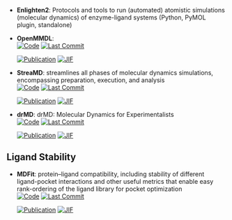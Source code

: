 



- **Enlighten2**: Protocols and tools to run (automated) atomistic simulations (molecular dynamics) of enzyme-ligand systems (Python, PyMOL plugin, standalone)  




- **OpenMMDL**:   
    [![Code](https://img.shields.io/github/stars/wolberlab/OpenMMDL?style=for-the-badge&logo=github)](https://github.com/wolberlab/OpenMMDL) 
    [![Last Commit](https://img.shields.io/github/last-commit/wolberlab/OpenMMDL?style=for-the-badge&logo=github)](https://github.com/wolberlab/OpenMMDL) 

    [![Publication](https://img.shields.io/badge/Publication-Citations:0-blue?style=for-the-badge&logo=bookstack)](https://doi.org/10.1021/acs.jcim.4c02158) 
    [![JIF](https://img.shields.io/badge/Impact_Factor-5.60-purple?style=for-the-badge&logo=academia)](https://doi.org/10.1021/acs.jcim.4c02158)



- **StreaMD**: streamlines all phases of molecular dynamics simulations, encompassing preparation, execution, and analysis  
    [![Code](https://img.shields.io/github/stars/ci-lab-cz/streamd?style=for-the-badge&logo=github)](https://github.com/ci-lab-cz/streamd) 
    [![Last Commit](https://img.shields.io/github/last-commit/ci-lab-cz/streamd?style=for-the-badge&logo=github)](https://github.com/ci-lab-cz/streamd) 

    [![Publication](https://img.shields.io/badge/Publication-Citations:1-blue?style=for-the-badge&logo=bookstack)](https://doi.org/10.1186/s13321-024-00918-w) 
    [![JIF](https://img.shields.io/badge/Impact_Factor-7.10-purple?style=for-the-badge&logo=academia)](https://doi.org/10.1186/s13321-024-00918-w)



- **drMD**: drMD: Molecular Dynamics for Experimentalists  
    [![Code](https://img.shields.io/github/stars/wells-wood-research/drMD?style=for-the-badge&logo=github)](https://github.com/wells-wood-research/drMD) 
    [![Last Commit](https://img.shields.io/github/last-commit/wells-wood-research/drMD?style=for-the-badge&logo=github)](https://github.com/wells-wood-research/drMD) 

    [![Publication](https://img.shields.io/badge/Publication-Citations:0-blue?style=for-the-badge&logo=bookstack)](https://doi.org/10.1016/j.jmb.2024.168918) 
    [![JIF](https://img.shields.io/badge/Impact_Factor-4.70-purple?style=for-the-badge&logo=academia)](https://doi.org/10.1016/j.jmb.2024.168918)


## **Ligand Stability**


- **MDFit**: protein–ligand compatibility, including stability of different ligand-pocket interactions and other useful metrics that enable easy rank-ordering of the ligand library for pocket optimization  
    [![Code](https://img.shields.io/github/stars/brueckna2020/MDFit?style=for-the-badge&logo=github)](https://github.com/brueckna2020/MDFit) 
    [![Last Commit](https://img.shields.io/github/last-commit/brueckna2020/MDFit?style=for-the-badge&logo=github)](https://github.com/brueckna2020/MDFit) 

    [![Publication](https://img.shields.io/badge/Publication-Citations:0-blue?style=for-the-badge&logo=bookstack)](https://doi.org/10.1007/s10822-024-00564-2) 
    [![JIF](https://img.shields.io/badge/Impact_Factor-3.00-purple?style=for-the-badge&logo=academia)](https://doi.org/10.1007/s10822-024-00564-2)


